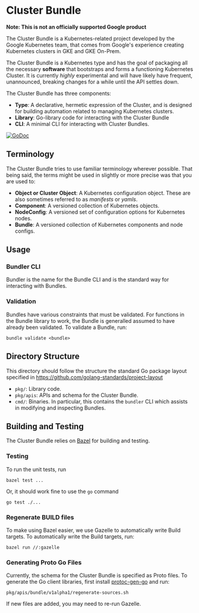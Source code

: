 # Cluster Bundle

**Note: This is not an officially supported Google product**

The Cluster Bundle is a Kubernetes-related project developed by the Google
Kubernetes team, that comes from Google's experience creating Kubernetes
clusters in GKE and GKE On-Prem.

The Cluster Bundle is a Kubernetes type and has the goal of packaging all the
necessary **software** that bootstraps and forms a functioning Kubernetes
Cluster. It is currently *highly* experimental and will have likely have
frequent, unannounced, breaking changes for a while until the API settles down.

The Cluster Bundle has three components:

*   **Type**: A declarative, hermetic expression of the Cluster, and is designed
    for building automation related to managing Kubernetes clusters.
*   **Library**: Go-library code for interacting with the Cluster Bundle
*   **CLI**: A minimal CLI for interacting with Cluster Bundles.

[![GoDoc](https://godoc.org/github.com/GoogleCloudPlatform/k8s-cluster-bundle?status.svg)](https://godoc.org/github.com/GoogleCloudPlatform/k8s-cluster-bundle)

## Terminology

The Cluster Bundle tries to use familiar terminology wherever possible. That
being said, the terms might be used in slightly or more precise was that you
are used to:

* **Object or Cluster Object**: A Kubernetes configuration object. These are
  also sometimes referred to as *manifests* or *yamls*.
* **Component**: A versioned collection of Kubernetes objects.
* **NodeConfig**: A versioned set of configuration options for Kubernetes nodes.
* **Bundle**: A versioned collection of Kubernetes components and node configs.

## Usage

### Bundler CLI

Bundler is the name for the Bundle CLI and is the standard way for interacting
with Bundles.

### Validation

Bundles have various constraints that must be validated. For functions in the
Bundle library to work, the Bundle is generalled assumed to have already been
validated. To validate a Bundle, run:

```
bundle validate <bundle>
```

## Directory Structure

This directory should follow the structure the standard Go package layout
specified in https://github.com/golang-standards/project-layout

*   `pkg/`: Library code.
*   `pkg/apis`: APIs and schema for the Cluster Bundle.
*   `cmd/`: Binaries. In particular, this contains the `bundler` CLI which
    assists in modifying and inspecting Bundles.

## Building and Testing

The Cluster Bundle relies on [Bazel](https://bazel.build/) for building and
testing.

### Testing

To run the unit tests, run

```shell
bazel test ...
```

Or, it should work fine to use the `go` command

```shell
go test ./...
```

### Regenerate BUILD files

To make using Bazel easier, we use Gazelle to automatically write Build targets.
To automatically write the Build targets, run:

```shell
bazel run //:gazelle
```

### Generating Proto Go Files

Currently, the schema for the Cluster Bundle is specified as Proto files. To
generate the Go client libraries, first install
[protoc-gen-go](https://github.com/golang/protobuf#installation) and run:

```shell
pkg/apis/bundle/v1alpha1/regenerate-sources.sh
```

If new files are added, you may need to re-run Gazelle.
